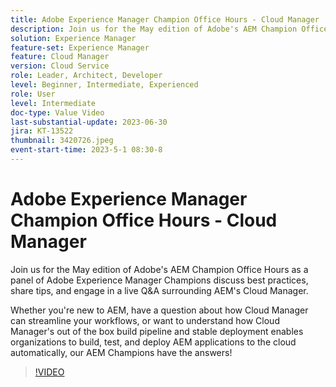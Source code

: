 ```yaml
---
title: Adobe Experience Manager Champion Office Hours - Cloud Manager
description: Join us for the May edition of Adobe's AEM Champion Office Hours as a panel of Adobe Experience Manager Champions discuss best practices, share tips, and engage in a live Q&A surrounding AEM's Cloud Manager.Whether you're new to AEM, have a question about how Cloud Manager can streamline your workflows, or want to understand how Cloud Manager's out of the box build pipeline and stable deployment enables organizations to build, test, and deploy AEM applications to the cloud automatically, our AEM Champions have the answers!
solution: Experience Manager
feature-set: Experience Manager
feature: Cloud Manager
version: Cloud Service
role: Leader, Architect, Developer
level: Beginner, Intermediate, Experienced
role: User
level: Intermediate
doc-type: Value Video
last-substantial-update: 2023-06-30
jira: KT-13522
thumbnail: 3420726.jpeg
event-start-time: 2023-5-1 08:30-8
---
```


# Adobe Experience Manager Champion Office Hours - Cloud Manager

Join us for the May edition of Adobe's AEM Champion Office Hours as a panel of Adobe Experience Manager Champions discuss best practices, share tips, and engage in a live Q&A surrounding AEM's Cloud Manager.

Whether you're new to AEM, have a question about how Cloud Manager can streamline your workflows, or want to understand how Cloud Manager's out of the box build pipeline and stable deployment enables organizations to build, test, and deploy AEM applications to the cloud automatically, our AEM Champions have the answers!

>[!VIDEO](https://video.tv.adobe.com/v/3420726/?learn=on)
